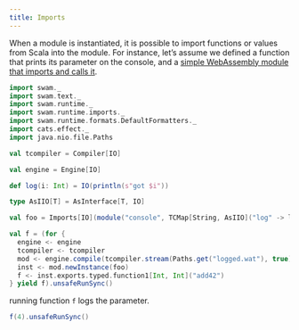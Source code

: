 ```yaml
---
title: Imports
---
```


When a module is instantiated, it is possible to import functions or values from Scala into the module. For instance, let’s assume we defined a function that prints its parameter on the console, and a [simple WebAssembly module that imports and calls it](/examples/logged.wat).

```scala mdoc:silent
import swam._
import swam.text._
import swam.runtime._
import swam.runtime.imports._
import swam.runtime.formats.DefaultFormatters._
import cats.effect._
import java.nio.file.Paths

val tcompiler = Compiler[IO]

val engine = Engine[IO]

def log(i: Int) = IO(println(s"got $i"))

type AsIIO[T] = AsInterface[T, IO]

val foo = Imports[IO](module("console", TCMap[String, AsIIO]("log" -> log _)))

val f = (for {
  engine <- engine
  tcompiler <- tcompiler
  mod <- engine.compile(tcompiler.stream(Paths.get("logged.wat"), true))
  inst <- mod.newInstance(foo)
  f <- inst.exports.typed.function1[Int, Int]("add42")
} yield f).unsafeRunSync()
```

running function `f` logs the parameter.
```scala mdoc
f(4).unsafeRunSync()
```
